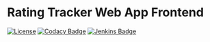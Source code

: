 # Rating Tracker Web App Frontend

[![License](https://img.shields.io/github/license/marvinruder/rating-tracker-frontend)](https://github.com/marvinruder/rating-tracker-frontend/blob/main/LICENSE)
[![Codacy Badge](https://app.codacy.com/project/badge/Grade/0c4532c1690a44bbac5e90e06ad84630)](https://www.codacy.com/gh/marvinruder/rating-tracker-frontend/dashboard)
[![Jenkins Badge](https://jenkins.mruder.dev/buildStatus/icon?job\\=rating-tracker-frontend-multibranch%2Fmain)](https://jenkins.mruder.dev/job/rating-tracker-frontend-multibranch)
